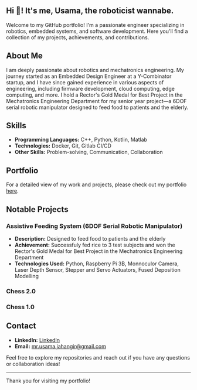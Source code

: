 ## Hi 👋! It's me, Usama, the roboticist wannabe.

Welcome to my GitHub portfolio! I'm a passionate engineer specializing in robotics, embedded systems, and software development. Here you'll find a collection of my projects, achievements, and contributions.

## About Me

I am deeply passionate about robotics and mechatronics engineering. My journey started as an Embedded Design Engineer at a Y-Combinator startup, and I have since gained experience in various aspects of engineering, including firmware development, cloud computing, edge computing, and more. I hold a Rector's Gold Medal for Best Project in the Mechatronics Engineering Department for my senior year project—a 6DOF serial robotic manipulator designed to feed food to patients and the elderly.

## Skills

- **Programming Languages:** C++, Python, Kotlin, Matlab
- **Technologies:** Docker, Git, Gitlab CI/CD
- **Other Skills:** Problem-solving, Communication, Collaboration

## Portfolio

For a detailed view of my work and projects, please check out my portfolio [here](https://drive.google.com/file/d/11DYQprTFclPE2LmpuCXYIanu2_71JjqW/view?usp=drive_link).

## Notable Projects

### Assistive Feeding System (6DOF Serial Robotic Manipulator)
- **Description:** Designed to feed food to patients and the elderly
- **Achievement:** Successfuly fed rice to 3 test subjects and won the Rector's Gold Medal for Best Project in the Mechatronics Engineering Department
- **Technologies Used:** Python, Raspberry Pi 3B, Monnoculor Camera, Laser Depth Sensor, Stepper and Servo Actuators, Fused Deposition Modelling

### Chess 2.0
### Chess 1.0

## Contact

- **LinkedIn:** [LinkedIn](https://www.linkedin.com/in/usama--jahangir/)
- **Email:** mr.usama.jahangir@gmail.com

Feel free to explore my repositories and reach out if you have any questions or collaboration ideas!

---

Thank you for visiting my portfolio!


<!--
**usamajahangir/usamajahangir** is a ✨ _special_ ✨ repository because its `README.md` (this file) appears on your GitHub profile.

Here are some ideas to get you started:

- 🔭 I’m currently working on ...
- 🌱 I’m currently learning ...
- 👯 I’m looking to collaborate on ...
- 🤔 I’m looking for help with ...
- 💬 Ask me about ...
- 📫 How to reach me: ...
- 😄 Pronouns: ...
- ⚡ Fun fact: ...
-->
